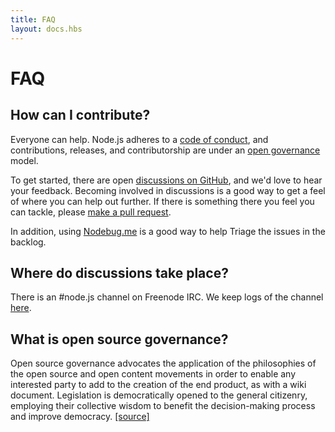 ```yaml
---
title: FAQ
layout: docs.hbs
---
```

# FAQ

## How can I contribute?

Everyone can help. Node.js adheres to a [code of conduct](https://github.com/nodejs/node/blob/master/CONTRIBUTING.md#code-of-conduct), and contributions, releases, and contributorship are under an [open governance](https://github.com/nodejs/node/blob/master/GOVERNANCE.md#readme) model.

To get started, there are open [discussions on GitHub](https://github.com/nodejs/node/issues), and we'd love to hear your feedback. Becoming involved in discussions is a good way to get a feel of where you can help out further. If there is something there you feel you can tackle, please [make a pull request](https://github.com/nodejs/node/blob/master/CONTRIBUTING.md#code-contributions).

In addition, using [Nodebug.me](http://nodebug.me/) is a good way to help Triage the issues in the backlog.

## Where do discussions take place?

There is an #node.js channel on Freenode IRC. We keep logs of the channel [here](http://logs.libuv.org/node.js/latest).

## What is open source governance?

Open source governance advocates the application of the philosophies of the open source and open content movements in order to enable any interested party to add to the creation of the end product, as with a wiki document. Legislation is democratically opened to the general citizenry, employing their collective wisdom to benefit the decision-making process and improve democracy. [[source]](https://en.wikipedia.org/wiki/Open-source_governance)
